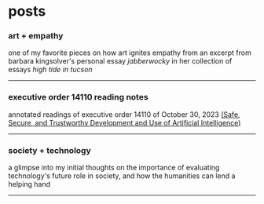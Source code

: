 # posts

### art + empathy

one of my favorite pieces on how art ignites empathy from an excerpt from barbara kingsolver's personal essay *jabberwocky* in her collection of essays *high tide in tucson*
___

### executive order 14110 reading notes

annotated readings of executive order 14110 of October 30, 2023 [(Safe, Secure, and Trustworthy Development and Use of Artificial Intelligence)](https://www.whitehouse.gov/briefing-room/presidential-actions/2023/10/30/executive-order-on-the-safe-secure-and-trustworthy-development-and-use-of-artificial-intelligence/)

___

### society + technology

a glimpse into my initial thoughts on the importance of evaluating technology's future role in society, and how the humanities can lend a helping hand
___

